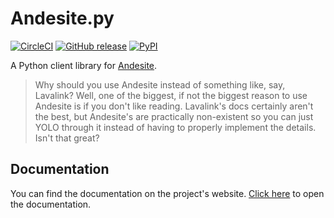 # Andesite.py
[![CircleCI](https://circleci.com/gh/gieseladev/andesite.py.svg?style=svg)](https://circleci.com/gh/gieseladev/andesite.py)
[![GitHub release](https://img.shields.io/github/release/gieseladev/andesite.py.svg)](https://github.com/gieseladev/andesite.py/releases/latest)
[![PyPI](https://img.shields.io/pypi/v/andesite.py.svg)](https://pypi.org/project/andesite.py)

A Python client library for [Andesite](https://github.com/natanbc/andesite-node).

> Why should you use Andesite instead of something like, say, Lavalink?
> Well, one of the biggest, if not the biggest reason to use Andesite is if
> you don't like reading. Lavalink's docs certainly aren't the best, but Andesite's
> are practically non-existent so you can just YOLO through it instead of
> having to properly implement the details. Isn't that great?

## Documentation
You can find the documentation on the project's website.
[Click here](https://gieseladev.github.io/andesite.py/docs) to open the
documentation.